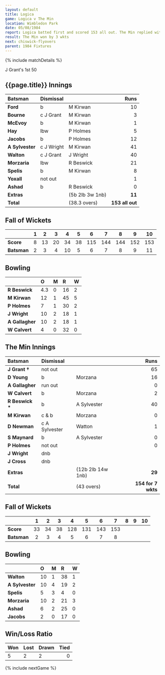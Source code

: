 ```yaml
---
layout: default
title: Logica
game: Logica v The Min
location: Wimbledon Park
date: 05/08/1984
report: Logica batted first and scored 153 all out. The Min replied with 154 for 7.
result: The Min won by 3 wkts
next: chiswick-flyovers
parent: 1984 Fixtures
---
```


{% include matchDetails %}

J Grant's 1st 50

## {{page.title}} Innings

| Batsman | Dismissal |  | Runs |
|:---|:---|---|---:|
| **Ford** | b | M Kirwan | 10 |
| **Bourne** | c J Grant | M Kirwan | 3 |
| **McEvoy** | b | M Kirwan | 1 |
| **Hay** | lbw | P Holmes | 5 |
| **Jacobs** | b | P Holmes | 12 |
| **A Sylvester** | c J Wright | M Kirwan | 41 |
| **Walton** | c J Grant | J Wright | 40 |
| **Morzaria** | lbw | R Beswick | 21 |
| **Spelis** | b | M Kirwan | 8 |
| **Yoxall** | not out |  | 1 |
| **Ashad** | b | R Beswick | 0 |
| **Extras** | | (5b 2lb 3w 1nb) | **11** |
| **Total** | | (38.3 overs) | **153 all out** |

## Fall of Wickets

| | 1 | 2 | 3 | 4 | 5 | 6 | 7 | 8 | 9 | 10 |
|---|:---:|:---:|:---:|:---:|:---:|:---:|:---:|:---:|:---:|:---:|
| **Score** | 8 | 13 | 20 | 34 | 38 | 115 | 144 | 144 | 152 | 153 |
| **Batsman** | 2 | 3 | 4 | 10 | 5 | 6 | 7 | 8 | 9 | 11 |

## Bowling

| | O | M | R | W |
|---|:---|:---|:---|:---|
| **R Beswick** | 4.3 | 0 | 16 | 2 |
| **M Kirwan** | 12 | 1 | 45 | 5 |
| **P Holmes** | 7 | 1 | 30 | 2 |
| **J Wright** | 10 | 2 | 18 | 1 |
| **A Gallagher** | 10 | 2 | 18 | 1 |
| **W Calvert** | 4 | 0 | 32 | 0 |

## The Min Innings

| Batsman | Dismissal |  | Runs |
|:---|:---|---|---:|
| **J Grant &#8224;** | not out |  | 65 |
| **D Young** | b | Morzana | 16 |
| **A Gallagher** | run out |  | 0 |
| **W Calvert** | b | Morzana | 2 |
| **R Beswick &#42;** | b  | A Sylvester | 40 |
| **M Kirwan** | c & b | Morzana | 0 |
| **D Newman** | c A Sylvester | Watton | 1 |
| **S Maynard** | b | A Sylvester | 0 |
| **P Holmes** | not out |  | 0 |
| **J Wright** | dnb | |  |
| **J Cross** | dnb | |  |
| **Extras** | | (12b 2lb 14w 1nb) | **29** |
| **Total** | | (43 overs) | **154 for 7 wkts** |

## Fall of Wickets

| | 1 | 2 | 3 | 4 | 5 | 6 | 7 | 8 | 9 | 10 |
|---|:---:|:---:|:---:|:---:|:---:|:---:|:---:|:---:|:---:|:---:|
| **Score** | 33 | 34 | 38 | 128 | 131 | 143 | 153 |  |  |  |
| **Batsman** | 2 | 3 | 4 | 5 | 6 | 7 |  8 |  |  |  |

## Bowling

| | O | M | R | W |
|---|:---|:---|:---|:---|
| **Walton** | 10 | 1 | 38 | 1 |
| **A Sylvester** | 10 | 4 | 19 | 2 |
| **Spelis** | 5 | 3 | 4 | 0 |
| **Morzaria** | 10 | 2 | 21 | 3 |
| **Ashad** | 6 | 2 | 25 | 0 |
| **Jacobs** | 2 | 0 | 17 | 0 |

## Win/Loss Ratio

| Won | Lost | Drawn | Tied |
|:---|:---|:---|---:|
| 5 | 2 | 2 | 0 |

{% include nextGame %}